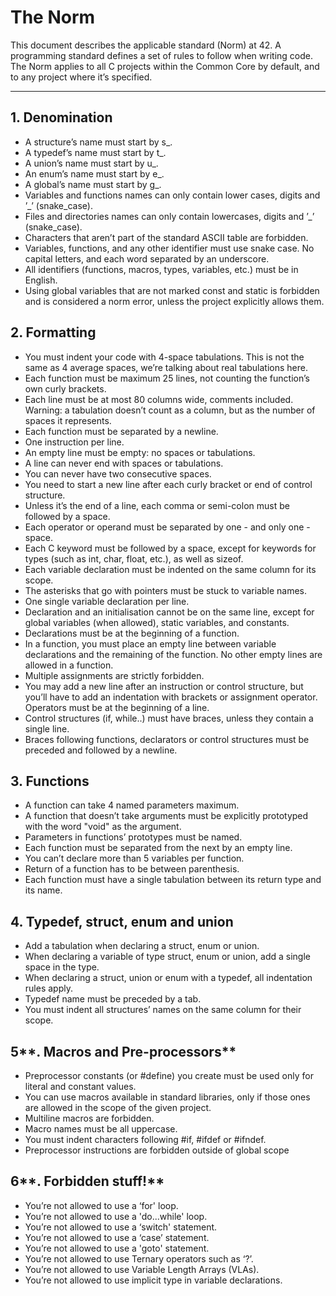 # The Norm

This document describes the applicable standard (Norm) at 42. A programming standard defines a set of rules to follow when writing code. The Norm applies to all C projects within the Common Core by default, and to any project where it’s specified.

---

## 1. **Denomination**

- A structure’s name must start by s_.
- A typedef’s name must start by t_.
- A union’s name must start by u_.
- An enum’s name must start by e_.
- A global’s name must start by g_.
- Variables and functions names can only contain lower cases, digits and ’_’ (snake_case).
- Files and directories names can only contain lowercases, digits and ’_’ (snake_case).
- Characters that aren’t part of the standard ASCII table are forbidden.
- Variables, functions, and any other identifier must use snake case. No capital letters, and each word separated by an underscore.
- All identifiers (functions, macros, types, variables, etc.) must be in English.
- Using global variables that are not marked const and static is forbidden and is considered a norm error, unless the project explicitly allows them.

## **2. Formatting**

- You must indent your code with 4-space tabulations. This is not the same as 4 average spaces, we’re talking about real tabulations here.
- Each function must be maximum 25 lines, not counting the function’s own curly brackets.
- Each line must be at most 80 columns wide, comments included. Warning: a tabulation doesn’t count as a column, but as the number of spaces it represents.
- Each function must be separated by a newline.
- One instruction per line.
- An empty line must be empty: no spaces or tabulations.
- A line can never end with spaces or tabulations.
- You can never have two consecutive spaces.
- You need to start a new line after each curly bracket or end of control structure.
- Unless it’s the end of a line, each comma or semi-colon must be followed by a space.
- Each operator or operand must be separated by one - and only one - space.
- Each C keyword must be followed by a space, except for keywords for types (such as int, char, float, etc.), as well as sizeof.
- Each variable declaration must be indented on the same column for its scope.
- The asterisks that go with pointers must be stuck to variable names.
- One single variable declaration per line.
- Declaration and an initialisation cannot be on the same line, except for global variables (when allowed), static variables, and constants.
- Declarations must be at the beginning of a function.
- In a function, you must place an empty line between variable declarations and the remaining of the function. No other empty lines are allowed in a function.
- Multiple assignments are strictly forbidden.
- You may add a new line after an instruction or control structure, but you’ll have to add an indentation with brackets or assignment operator. Operators must be at the beginning of a line.
- Control structures (if, while..) must have braces, unless they contain a single line.
- Braces following functions, declarators or control structures must be preceded and followed by a newline.

## **3. Functions**

- A function can take 4 named parameters maximum.
- A function that doesn’t take arguments must be explicitly prototyped with the word "void" as the argument.
- Parameters in functions’ prototypes must be named.
- Each function must be separated from the next by an empty line.
- You can’t declare more than 5 variables per function.
- Return of a function has to be between parenthesis.
- Each function must have a single tabulation between its return type and its name.

## **4. Typedef, struct, enum and union**

- Add a tabulation when declaring a struct, enum or union.
- When declaring a variable of type struct, enum or union, add a single space in the type.
- When declaring a struct, union or enum with a typedef, all indentation rules apply.
- Typedef name must be preceded by a tab.
- You must indent all structures’ names on the same column for their scope.

## 5**. Macros and Pre-processors**

- Preprocessor constants (or #define) you create must be used only for literal and constant values.
- You can use macros available in standard libraries, only if those ones are allowed in the scope of the given project.
- Multiline macros are forbidden.
- Macro names must be all uppercase.
- You must indent characters following #if, #ifdef or #ifndef.
- Preprocessor instructions are forbidden outside of global scope

## 6**. Forbidden stuff!**

- You’re not allowed to use a ‘for' loop.
- You’re not allowed to use a 'do...while' loop.
- You’re not allowed to use a ‘switch' statement.
- You’re not allowed to use a ‘case’ statement.
- You’re not allowed to use a 'goto' statement.
- You’re not allowed to use Ternary operators such as ‘?’.
- You’re not allowed to use Variable Length Arrays (VLAs).
- You’re not allowed to use implicit type in variable declarations.